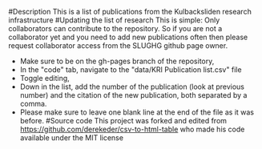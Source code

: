 #Description
This is a list of publications from the Kulbacksliden research infrastructure
#Updating the list of research
This is simple:
Only collaborators can contribute to the repository. So if you are not a collaborator yet and you need to add new publications often then please request collaborator access from the SLUGHG github page owner.
- Make sure to be on the gh-pages branch of the repository, 
- In the "code" tab, navigate to the "data/KRI Publication list.csv" file
- Toggle editing,
- Down in the list, add the number of the publication (look at previous number) and the citation of the new publication, both separated by a comma.
- Please make sure to leave one blank line at the end of the file as it was before.
#Source code
This project was forked and edited from https://github.com/derekeder/csv-to-html-table who made his code available under the MIT license

